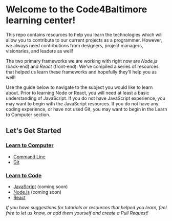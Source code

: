 # Welcome to the Code4Baltimore learning center!

This repo contains resources to help you learn the technologies which will allow you to contribute to our current projects as a programmer.  However, we always need contributions from designers, project managers, visionaries, and leaders as well!

The two primary frameworks we are working with right now are *Node.js* (back-end) and *React* (front-end).  We’ve compiled a series of resources that helped us learn these frameworks and hopefully they’ll help you as well!

Use the guide below to navigate to the subject you would like to learn about.  Prior to learning Node or React, you will need at least a basic understanding of JavaScript.  If you do not have JavaScript experience, you may want to begin with the JavaScript resources.  If you do not have any coding experience, or have not used Git, you may want to begin in the Learn to Computer section.


## Let's Get Started
### [Learn to Computer](./LearnToComputer)
* [Command Line](./LearnToComputer/CommandLine.md)
* [Git](./LearnToComputer/Git.md)
### [Learn to Code](./LearnToCode)
* [JavaScript](./LearnToCode/JavaScript/JavaScript.md) (coming soon)
* [Node.js](./LearnToCode/Node.js/NodeJS.md) (coming soon)
* [React](./LearnToCode/React/React.md)


*If you have suggestions for tutorials or resources that helped you learn, feel free to let us know, or add them yourself and create a Pull Request!*
